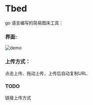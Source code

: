 # Tbed

go 语言编写的简易图床工具：

### 界面:

![demo](https://camo.githubusercontent.com/8130eddae53b88971b503443b0521bedaf866bc5/687474703a2f2f692e786d67652e746f702f696d672f313538393038373634372d323032302d30352d31305f3133313334312e706e67)

### 上传方式：

点击上传、拖动上传，上传后自动复制URL.

### TODO

链接上传方式


